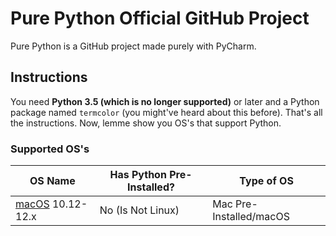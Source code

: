 # Pure Python Official GitHub Project
Pure Python is a GitHub project made purely with PyCharm.
## Instructions
You need __Python 3.5 (which is no longer supported)__ or later and a Python package named `termcolor` (you might've heard about this before). That's all the instructions. Now, lemme show you OS's that support Python.
### Supported OS's

| OS Name | Has Python Pre-Installed? | Type of OS |
| ------- | ------------------------- | ---------- |
| [macOS](https://apple.com/macos) 10.12-12.x | No (Is Not Linux) | Mac Pre-Installed/macOS |
